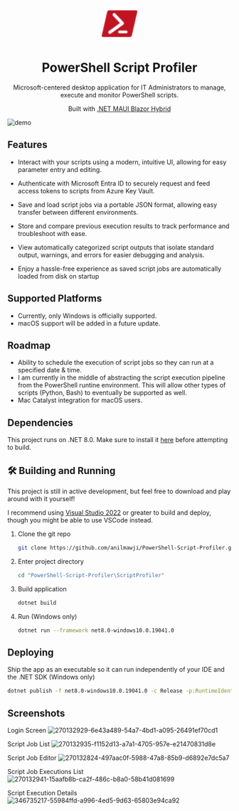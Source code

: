<div align="center">
  <img alt="logo" src="ScriptProfiler/Resources/Images/powershell_red.svg" width="80" />
</div>
<h1 align="center">
  PowerShell Script Profiler
</h1>
<p align="center">
  Microsoft-centered desktop application for IT Administrators to manage, execute and monitor PowerShell scripts.
</p>
<p align="center">
  Built with <a href="https://learn.microsoft.com/en-us/dotnet/maui/what-is-maui?view=net-maui-8.0">.NET MAUI Blazor Hybrid</a>
</p>

![demo](https://github.com/anilmawji/PowerShell-Script-Runner/assets/36245645/9c2ef69e-27a2-4085-b594-82332d4d4272)

## Features

- Interact with your scripts using a modern, intuitive UI, allowing for easy parameter entry and editing.

- Authenticate with Microsoft Entra ID to securely request and feed access tokens to scripts from Azure Key Vault.

- Save and load script jobs via a portable JSON format, allowing easy transfer between different environments.

- Store and compare previous execution results to track performance and troubleshoot with ease.

- View automatically categorized script outputs that isolate standard output, warnings, and errors for easier debugging and analysis.

- Enjoy a hassle-free experience as saved script jobs are automatically loaded from disk on startup

## Supported Platforms

- Currently, only Windows is officially supported.
- macOS support will be added in a future update.

## Roadmap

- Ability to schedule the execution of script jobs so they can run at a specified date & time.
- I am currently in the middle of abstracting the script execution pipeline from the PowerShell runtine environment. This will allow other types of scripts (Python, Bash) to eventually be supported as well.
- Mac Catalyst integration for macOS users.

## Dependencies

This project runs on .NET 8.0. Make sure to install it [here](https://dotnet.microsoft.com/en-us/download/dotnet/8.0)  before attempting to build.

## 🛠 Building and Running

This project is still in active development, but feel free to download and play around with it yourself!

I recommend using [Visual Studio 2022](https://visualstudio.microsoft.com/vs/) or greater to build and deploy, though you might be able to use VSCode instead.

1. Clone the git repo

   ```sh
   git clone https://github.com/anilmawji/PowerShell-Script-Profiler.git
   ```

2. Enter project directory

   ```sh
   cd "PowerShell-Script-Profiler\ScriptProfiler"
   ```

3. Build application

   ```sh
   dotnet build
   ```

4. Run (Windows only)

   ```sh
   dotnet run --framework net8.0-windows10.0.19041.0
   ```

## Deploying

Ship the app as an executable so it can run independently of your IDE and the .NET SDK (Windows only)

   ```sh
   dotnet publish -f net8.0-windows10.0.19041.0 -c Release -p:RuntimeIdentifierOverride=win10-x64 -p:WindowsPackageType=None -p:WindowsAppSDKSelfContained=true
   ```

## Screenshots

Login Screen
![270132929-6e43a489-54a7-4bd1-a095-26491ef70cd1](https://github.com/user-attachments/assets/e68a8af0-cff3-47f7-b49c-e0687e0ff109)

Script Job List
![270132935-f1152d13-a7a1-4705-957e-e21470831d8e](https://github.com/user-attachments/assets/1ddda26f-c239-4320-98cb-a9d01cc8a427)


Script Job Editor
![270132824-497aac0f-5988-47a8-85b9-d6892e7dc5a7](https://github.com/user-attachments/assets/8cf0ae1a-896c-484c-b461-ce74c4a0d087)


Script Job Executions List
![270132941-15aafb8b-ca2f-486c-b8a0-58b41d081699](https://github.com/user-attachments/assets/ce2d5e30-4138-4b3e-bdea-89e16954d1ad)


Script Execution Details
![346735217-55984ffd-a996-4ed5-9d63-65803e94ca92](https://github.com/user-attachments/assets/0d98b6f6-9bdc-4040-a9b2-ad8dd89d6087)
